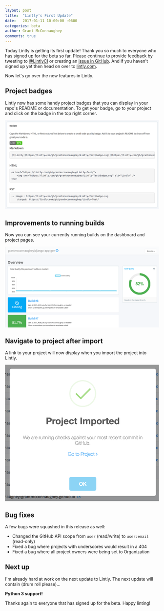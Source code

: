 ```yaml
---
layout: post
title:  "Lintly's First Update"
date:   2017-01-11 10:00:00 -0600
categories: beta
author: Grant McConnaughey
comments: true
---
```


Today Lintly is getting its first update! Thank you so much to everyone who has signed up for the beta so far. Please continue to provide feedback by tweeting to [@LintlyCI](https://twitter.com/LintlyCI) or creating an [issue in GitHub](https://github.com/LintlyCI/Lintly-Issues/issues). And if you haven't signed up yet then head on over to [lintly.com](https://lintly.com).

Now let's go over the new features in Lintly.

## Project badges

Lintly now has some handy project badges that you can display in your repo's README or documentation. To get your badge, go to your project and click on the badge in the top right corner.

![Lintly project badges](/assets/img/first-lintly-update/project_badges.png)

## Improvements to running builds

Now you can see your currently running builds on the dashboard and project pages.

![See running builds](/assets/img/first-lintly-update/running_builds.png)

## Navigate to project after import

A link to your project will now display when you import the project into Lintly.

<img src="/assets/img/first-lintly-update/import_links.png" alt="Navigate to project" class="img-50">

## Bug fixes

A few bugs were squashed in this release as well:

* Changed the GitHub API scope from `user` (read/write) to `user:email` (read-only)
* Fixed a bug where projects with underscores would result in a 404
* Fixed a bug where all project owners were being set to Organization

## Next up

I'm already hard at work on the next update to Lintly. The next update will contain (drum roll please)...

**Python 3 support!**

Thanks again to everyone that has signed up for the beta. Happy linting!
